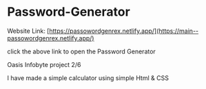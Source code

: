 # <h1>Password-Generator</h1>

Website Link: [https://passowordgenrex.netlify.app/](https://main--passowordgenrex.netlify.app/)

click the above link to open the Password Generator

Oasis Infobyte project 2/6

I have made a simple calculator using simple Html & CSS 
